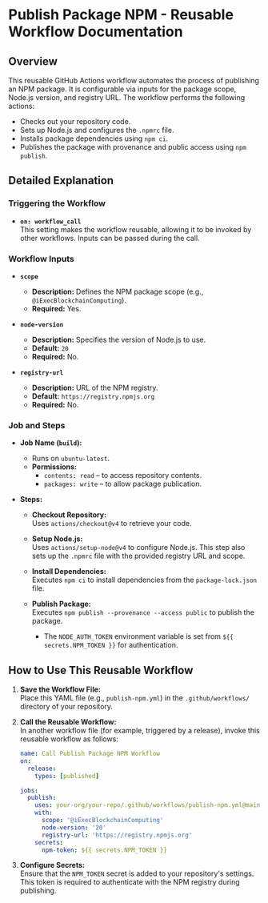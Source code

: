 # Publish Package NPM - Reusable Workflow Documentation

## Overview

This reusable GitHub Actions workflow automates the process of publishing an NPM package. It is configurable via inputs for the package scope, Node.js version, and registry URL. The workflow performs the following actions:

- Checks out your repository code.
- Sets up Node.js and configures the `.npmrc` file.
- Installs package dependencies using `npm ci`.
- Publishes the package with provenance and public access using `npm publish`.

## Detailed Explanation

### Triggering the Workflow

- **`on: workflow_call`**  
  This setting makes the workflow reusable, allowing it to be invoked by other workflows. Inputs can be passed during the call.

### Workflow Inputs

- **`scope`**
    - **Description:** Defines the NPM package scope (e.g., `@iExecBlockchainComputing`).
    - **Required:** Yes.

- **`node-version`**
    - **Description:** Specifies the version of Node.js to use.
    - **Default:** `20`
    - **Required:** No.

- **`registry-url`**
    - **Description:** URL of the NPM registry.
    - **Default:** `https://registry.npmjs.org`
    - **Required:** No.

### Job and Steps

- **Job Name (`build`):**
    - Runs on `ubuntu-latest`.
    - **Permissions:**
        - `contents: read` – to access repository contents.
        - `packages: write` – to allow package publication.

- **Steps:**
    - **Checkout Repository:**  
      Uses `actions/checkout@v4` to retrieve your code.

    - **Setup Node.js:**  
      Uses `actions/setup-node@v4` to configure Node.js. This step also sets up the `.npmrc` file with the provided registry URL and scope.

    - **Install Dependencies:**  
      Executes `npm ci` to install dependencies from the `package-lock.json` file.

    - **Publish Package:**  
      Executes `npm publish --provenance --access public` to publish the package.
        - The `NODE_AUTH_TOKEN` environment variable is set from `${{ secrets.NPM_TOKEN }}` for authentication.

## How to Use This Reusable Workflow

1. **Save the Workflow File:**  
   Place this YAML file (e.g., `publish-npm.yml`) in the `.github/workflows/` directory of your repository.

2. **Call the Reusable Workflow:**  
   In another workflow file (for example, triggered by a release), invoke this reusable workflow as follows:

   ```yaml
   name: Call Publish Package NPM Workflow
   on:
     release:
       types: [published]

   jobs:
     publish:
       uses: your-org/your-repo/.github/workflows/publish-npm.yml@main
       with:
         scope: '@iExecBlockchainComputing'
         node-version: '20'
         registry-url: 'https://registry.npmjs.org'
       secrets:
         npm-token: ${{ secrets.NPM_TOKEN }}
   ```

3. **Configure Secrets:**  
   Ensure that the `NPM_TOKEN` secret is added to your repository's settings. This token is required to authenticate with the NPM registry during publishing.
